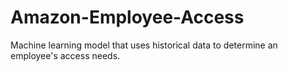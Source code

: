 # Amazon-Employee-Access
Machine learning model that uses historical data to determine an employee's access needs.
